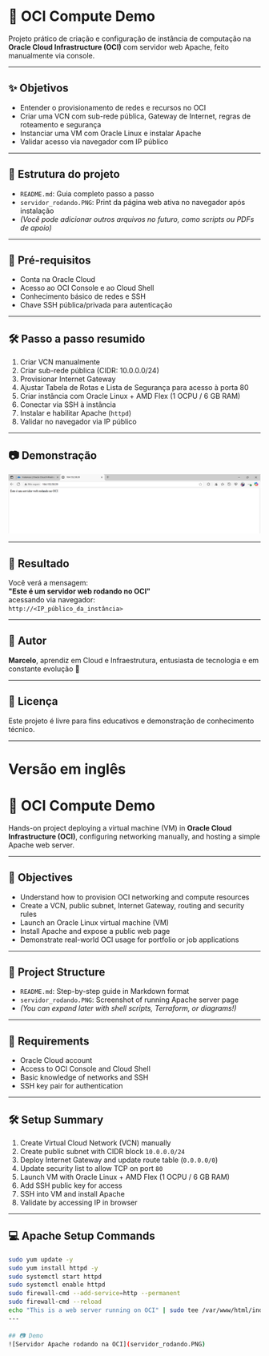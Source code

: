 # 🧠 OCI Compute Demo

Projeto prático de criação e configuração de instância de computação na **Oracle Cloud Infrastructure (OCI)** com servidor web Apache, feito manualmente via console.

---

## ✨ Objetivos

- Entender o provisionamento de redes e recursos no OCI
- Criar uma VCN com sub-rede pública, Gateway de Internet, regras de roteamento e segurança
- Instanciar uma VM com Oracle Linux e instalar Apache
- Validar acesso via navegador com IP público

---

## 📁 Estrutura do projeto

- `README.md`: Guia completo passo a passo
- `servidor_rodando.PNG`: Print da página web ativa no navegador após instalação
- *(Você pode adicionar outros arquivos no futuro, como scripts ou PDFs de apoio)*

---

## 🧪 Pré-requisitos

- Conta na Oracle Cloud
- Acesso ao OCI Console e ao Cloud Shell
- Conhecimento básico de redes e SSH
- Chave SSH pública/privada para autenticação

---

## 🛠️ Passo a passo resumido

1. Criar VCN manualmente
2. Criar sub-rede pública (CIDR: 10.0.0.0/24)
3. Provisionar Internet Gateway
4. Ajustar Tabela de Rotas e Lista de Segurança para acesso à porta 80
5. Criar instância com Oracle Linux + AMD Flex (1 OCPU / 6 GB RAM)
6. Conectar via SSH à instância
7. Instalar e habilitar Apache (`httpd`)
8. Validar no navegador via IP público

---

## 📷 Demonstração

![Servidor Apache rodando na OCI](servidor_rodando.PNG)

---

## 🏁 Resultado

Você verá a mensagem:  
**"Este é um servidor web rodando no OCI"**  
acessando via navegador:  
`http://<IP_público_da_instância>`

---

## 📌 Autor

**Marcelo**, aprendiz em Cloud e Infraestrutura, entusiasta de tecnologia e em constante evolução 🚀

---

## 📣 Licença

Este projeto é livre para fins educativos e demonstração de conhecimento técnico.

---

# Versão em inglês

# 🚀 OCI Compute Demo

Hands-on project deploying a virtual machine (VM) in **Oracle Cloud Infrastructure (OCI)**, configuring networking manually, and hosting a simple Apache web server.

---

## 🎯 Objectives

- Understand how to provision OCI networking and compute resources
- Create a VCN, public subnet, Internet Gateway, routing and security rules
- Launch an Oracle Linux virtual machine (VM)
- Install Apache and expose a public web page
- Demonstrate real-world OCI usage for portfolio or job applications

---

## 📁 Project Structure

- `README.md`: Step-by-step guide in Markdown format
- `servidor_rodando.PNG`: Screenshot of running Apache server page
- *(You can expand later with shell scripts, Terraform, or diagrams!)*

---

## 🧰 Requirements

- Oracle Cloud account
- Access to OCI Console and Cloud Shell
- Basic knowledge of networks and SSH
- SSH key pair for authentication

---

## 🛠️ Setup Summary

1. Create Virtual Cloud Network (VCN) manually
2. Create public subnet with CIDR block `10.0.0.0/24`
3. Deploy Internet Gateway and update route table (`0.0.0.0/0`)
4. Update security list to allow TCP on port `80`
5. Launch VM with Oracle Linux + AMD Flex (1 OCPU / 6 GB RAM)
6. Add SSH public key for access
7. SSH into VM and install Apache
8. Validate by accessing IP in browser

---

## 💻 Apache Setup Commands

```bash
sudo yum update -y
sudo yum install httpd -y
sudo systemctl start httpd
sudo systemctl enable httpd
sudo firewall-cmd --add-service=http --permanent
sudo firewall-cmd --reload
echo "This is a web server running on OCI" | sudo tee /var/www/html/index.html
---

## 📷 Demo
![Servidor Apache rodando na OCI](servidor_rodando.PNG)